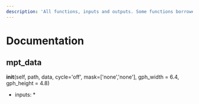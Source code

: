 ```yaml
---
description: 'All functions, inputs and outputs. Some functions borrowed from PyEIS'
---
```


# Documentation

## mpt\_data

**init**\(self, path, data, cycle='off', mask=\['none','none'\], gph\_width = 6.4, gph\_height = 4.8\)

* inputs: 
  * 

